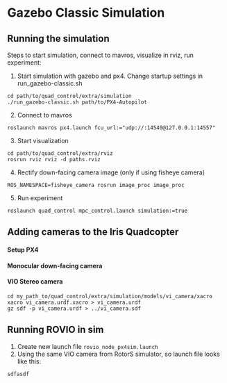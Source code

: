 # Gazebo Classic Simulation

## Running the simulation
Steps to start simulation, connect to mavros, visualize in rviz, run experiment:

1. Start simulation with gazebo and px4. Change startup settings in run_gazebo-classic.sh
```
cd path/to/quad_control/extra/simulation
./run_gazebo-classic.sh path/to/PX4-Autopilot
```
2. Connect to mavros
```
roslaunch mavros px4.launch fcu_url:="udp://:14540@127.0.0.1:14557"
```
3. Start visualization
```
cd path/to/quad_control/extra/rviz
rosrun rviz rviz -d paths.rviz
```
4. Rectify down-facing camera image (only if using fisheye camera)
```
ROS_NAMESPACE=fisheye_camera rosrun image_proc image_proc
```
5. Run experiment
```
roslaunch quad_control mpc_control.launch simulation:=true
```

## Adding cameras to the Iris Quadcopter
#### Setup PX4
#### Monocular down-facing camera
#### VIO Stereo camera
```
cd my_path_to/quad_control/extra/simulation/models/vi_camera/xacro
xacro vi_camera.urdf.xacro > vi_camera.urdf
gz sdf -p vi_camera.urdf > ../vi_camera.sdf
```

## Running ROVIO in sim
1. Create new launch file ```rovio_node_px4sim.launch```
2. Using the same VIO camera from RotorS simulator, so launch file looks like this:
```
sdfasdf
```
